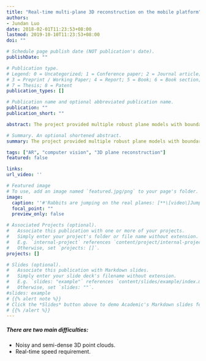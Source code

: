 ```yaml
---
title: "Real-time multi-plane 3D reconstruction on the mobile platform"
authors:
- Jundan Luo
date: 2018-02-01T11:23:53+08:00
lastmod: 2019-10-10T11:23:53+08:00
doi: ""

# Schedule page publish date (NOT publication's date).
publishDate: ""

# Publication type.
# Legend: 0 = Uncategorized; 1 = Conference paper; 2 = Journal article;
# 3 = Preprint / Working Paper; 4 = Report; 5 = Book; 6 = Book section;
# 7 = Thesis; 8 = Patent
publication_types: []

# Publication name and optional abbreviated publication name.
publication: ""
publication_short: ""

abstract: The project provided multiple robust plane models with boundaries for the AR SDK user. <br> Given a 2D-structured 3D point cloud, the project aimed to cluster it into multiple separate point clouds, each reconstructing a common plane. Besides, it was an incremental plane-reconstruction method which expanded the old planes with new point clouds generated by the moving camera.

# Summary. An optional shortened abstract.
summary: The project provided multiple robust plane models with boundaries for the AR SDK user.

tags: ["AR", "computer vision", "3D plane reconstruction"]
featured: false

links:
url_video: ''

# Featured image
# To use, add an image named `featured.jpg/png` to your page's folder. 
image:
  caption: ''#'Rabbits are jumping on the real planes: [**\[video\]Jumping rabbits!**]()'
  focal_point: ""
  preview_only: false

# Associated Projects (optional).
#   Associate this publication with one or more of your projects.
#   Simply enter your project's folder or file name without extension.
#   E.g. `internal-project` references `content/project/internal-project/index.md`.
#   Otherwise, set `projects: []`.
projects: []

# Slides (optional).
#   Associate this publication with Markdown slides.
#   Simply enter your slide deck's filename without extension.
#   E.g. `slides: "example"` references `content/slides/example/index.md`.
#   Otherwise, set `slides: ""`.
#slides: example
# {{% alert note %}}
# Click the *Slides* button above to demo Academic's Markdown slides feature.
# {{% /alert %}}
---
```

##### There are two main difficulties:
  - Noisy and semi-dense 3D point clouds. 
  - Real-time speed requirement.